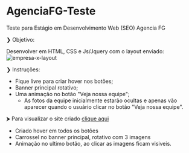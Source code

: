 # AgenciaFG-Teste
Teste para Estágio em Desenvolvimento Web (SEO) Agencia FG

❯ Objetivo:

Desenvolver em HTML, CSS e Js/Jquery com o layout enviado:
![empresa-x-layout](https://github.com/MayaraPlaza/AgenciaFG-Teste/assets/74818185/385052b3-09ab-40b3-aa0b-e8ed899d2fcc)

❯ Instruções:

- Fique livre para criar hover nos botões;
- Banner principal rotativo;
- Uma animação no botão "Veja nossa equipe";
	- As fotos da equipe inicialmente estarão ocultas e apenas vão aparecer quando o usuário clicar no botão "Veja nossa equipe".

⮞ Para visualizar o site criado <a href="https://mayaraplaza.github.io/AgenciaFG-Teste/Projeto-Site/index.html" target="_blank">clique aqui</a>

- Criado hover em todos os botões
- Carrossel no banner principal, rotativo com 3 imagens
- Animação no ultimo botão, ao clicar as imagens ficam visiveis.
